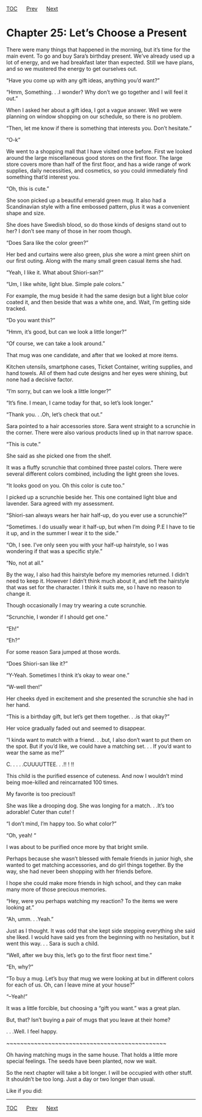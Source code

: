 [TOC](../readme.md)&nbsp;&nbsp;&nbsp;&nbsp;&nbsp;&nbsp;[Prev](0023_Chapter.md)&nbsp;&nbsp;&nbsp;&nbsp;&nbsp;&nbsp;[Next](0025_Chapter.md)



# Chapter 25: Let’s Choose a Present

There were many things that happened in the morning, but it’s time for
the main event. To go and buy Sara’s birthday present. We’ve already
used up a lot of energy, and we had breakfast later than expected. Still
we have plans, and so we mustered the energy to get ourselves out.

“Have you come up with any gift ideas, anything you’d want?”

“Hmm, Something. . .I wonder? Why don’t we go together and I will feel
it out.”

When I asked her about a gift idea, I got a vague answer. Well we were
planning on window shopping on our schedule, so there is no problem.

“Then, let me know if there is something that interests you. Don’t
hesitate.”

“O-k”

We went to a shopping mall that I have visited once before. First we
looked around the large miscellaneous good stores on the first floor.
The large store covers more than half of the first floor, and has a wide
range of work supplies, daily necessities, and cosmetics, so you could
immediately find something that’d interest you.

“Oh, this is cute.”

She soon picked up a beautiful emerald green mug. It also had a
Scandinavian style with a fine embossed pattern, plus it was a
convenient shape and size.

She does have Swedish blood, so do those kinds of designs stand out to
her? I don’t see many of those in her room though.

“Does Sara like the color green?”

Her bed and curtains were also green, plus she wore a mint green shirt
on our first outing. Along with the many small green casual items she
had.

“Yeah, I like it. What about Shiori-san?”

“Um, I like white, light blue. Simple pale colors.”

For example, the mug beside it had the same design but a light blue
color coated it, and then beside that was a white one, and. Wait, I’m
getting side tracked.

“Do you want this?”

“Hmm, it’s good, but can we look a little longer?”

“Of course, we can take a look around.”

That mug was one candidate, and after that we looked at more items.

Kitchen utensils, smartphone cases, Ticket Container, writing supplies,
and hand towels. All of them had cute designs and her eyes were shining,
but none had a decisive factor.

“I’m sorry, but can we look a little longer?”

“It’s fine. I mean, I came today for that, so let’s look longer.”

“Thank you. . .Oh, let’s check that out.”

Sara pointed to a hair accessories store. Sara went straight to a
scrunchie in the corner. There were also various products lined up in
that narrow space.

“This is cute.”

She said as she picked one from the shelf.

It was a fluffy scrunchie that combined three pastel colors. There were
several different colors combined, including the light green she loves.

“It looks good on you. Oh this color is cute too.”

I picked up a scrunchie beside her. This one contained light blue and
lavender. Sara agreed with my assessment.

“Shiori-san always wears her hair half-up, do you ever use a scrunchie?”

“Sometimes. I do usually wear it half-up, but when I’m doing P.E I have
to tie it up, and in the summer I wear it to the side.”

“Oh, I see. I’ve only seen you with your half-up hairstyle, so I was
wondering if that was a specific style.”

“No, not at all.”

By the way, I also had this hairstyle before my memories returned. I
didn’t need to keep it. However I didn’t think much about it, and left
the hairstyle that was set for the character. I think it suits me, so I
have no reason to change it.

Though occasionally I may try wearing a cute scrunchie.

“Scrunchie, I wonder if I should get one.”

“Eh!”

“Eh?”

For some reason Sara jumped at those words.

“Does Shiori-san like it?”

“Y-Yeah. Sometimes I think it’s okay to wear one.”

“W-well then!”

Her cheeks dyed in excitement and she presented the scrunchie she had in
her hand.

“This is a birthday gift, but let’s get them together. . .is that okay?”

Her voice gradually faded out and seemed to disappear.

“I kinda want to match with a friend. . .but, I also don’t want to put
them on the spot. But if you’d like, we could have a matching set. . .
If you’d want to wear the same as me?”

C. . . . .CUUUUTTEE. . .!! ! !!

This child is the purified essence of cuteness. And now I wouldn’t mind
being moe-killed and reincarnated 100 times.

My favorite is too precious!!

She was like a drooping dog. She was longing for a match. . .It’s too
adorable! Cuter than cute! !

“I don’t mind, I’m happy too. So what color?”

“Oh, yeah! “

I was about to be purified once more by that bright smile.

Perhaps because she wasn’t blessed with female friends in junior high,
she wanted to get matching accessories, and do girl things together. By
the way, she had never been shopping with her friends before.

I hope she could make more friends in high school, and they can make
many more of those precious memories.

“Hey, were you perhaps watching my reaction? To the items we were
looking at.”

“Ah, umm. . .Yeah.”

Just as I thought. It was odd that she kept side stepping everything she
said she liked. I would have said yes from the beginning with no
hesitation, but it went this way. . . Sara is such a child.

“Well, after we buy this, let’s go to the first floor next time.”

“Eh, why?”

“To buy a mug. Let’s buy that mug we were looking at but in different
colors for each of us. Oh, can I leave mine at your house?”

“–Yeah!”

It was a little forcible, but choosing a “gift you want.” was a great
plan.

But, that? Isn’t buying a pair of mugs that you leave at their home?

. . .Well. I feel happy.

\~\~\~\~\~\~\~\~\~\~\~\~\~\~\~\~\~\~\~\~\~\~\~\~\~\~\~\~\~\~\~\~\~\~\~\~\~\~\~\~\~\~\~\~\~~

Oh having matching mugs in the same house. That holds a little more
special feelings. The seeds have been planted, now we wait. 

So the next chapter will take a bit longer. I will be occupied with
other stuff. It shouldn’t be too long. Just a day or two longer than
usual.

Like if you did:


---
[TOC](../readme.md)&nbsp;&nbsp;&nbsp;&nbsp;&nbsp;&nbsp;[Prev](0023_Chapter.md)&nbsp;&nbsp;&nbsp;&nbsp;&nbsp;&nbsp;[Next](0025_Chapter.md)

